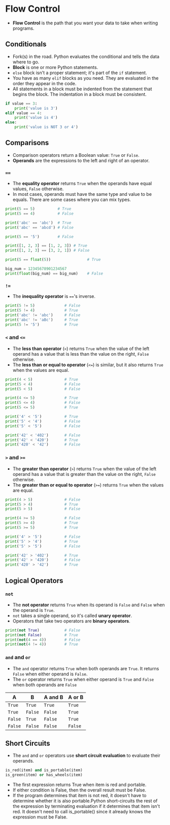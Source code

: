 # Flow Control

- **Flow Control** is the path that you want your data to take when writing programs.

## Conditionals

- Fork(s) in the road. Python evaluates the conditional and tells the data where to go.
- **Block** is one or more Python statements.
- `else` block isn't a proper statement; it's part of the `if` statement.
- You have as many `elif` blocks as you need. They are evaluated in the order they appear in the code.
- All statements in a block must be indented from the statement that begins the block. The indentation in a block must be consistent.

```python
if value == 3:
    print('value is 3')
elif value == 4:
    print('value is 4')
else:
    print('value is NOT 3 or 4')
```

## Comparisons

- Comparison operators return a Boolean value: `True` or `False`.
- **Operands** are the expressions to the left and right of an operator.

### `==`

- The **equality operator** returns `True` when the operands have equal values, `False` otherwise.
- In most cases, operands must have the same type and value to be equals. There are some cases where you can mix types.

```python
print(5 == 5)          # True
print(5 == 4)          # False

print('abc' == 'abc')  # True
print('abc' == 'abcd') # False

print(5 == '5')        # False

print([1, 2, 3] == [1, 2, 3]) # True
print([1, 2, 3] == [3, 2, 1]) # False

print(5 == float(5))                # True

big_num = 12345678901234567
print(float(big_num) == big_num)    # False
```

### `!=`

- The **inequality operator** is `==`'s inverse. 

```python
print(5 != 5)             # False
print(5 != 4)             # True
print('abc' != 'abc')     # False
print('abc' != 'aBc')     # True
print(5 != '5')           # True
```

### `<` and `<=`

- The **less than operator** (`<`) returns `True` when the value of the left operand has a value that is less than the value on the right, `False` otherwise.
- The **less than or equal to operator** (`<=`) is similar, but it also returns `True` when the values are equal.

```python
print(4 < 5)              # True
print(5 < 4)              # False
print(5 < 5)              # False

print(4 <= 5)             # True
print(5 <= 4)             # False
print(5 <= 5)             # True

print('4' < '5')          # True
print('5' < '4')          # False
print('5' < '5')          # False

print('42' < '402')       # False
print('42' < '420')       # True
print('420' < '42')       # False
```

### `>` and `>=`

- The **greater than operator** (`>`) returns `True` when the value of the left operand has a value that is greater than the value on the right, `False` otherwise.
- The **greater than or equal to operator** (`>=`) returns `True` when the values are equal. 

```python
print(4 > 5)              # False
print(5 > 4)              # True
print(5 > 5)              # False

print(4 >= 5)             # False
print(5 >= 4)             # True
print(5 >= 5)             # True

print('4' > '5')          # False
print('5' > '4')          # True
print('5' > '5')          # False

print('42' > '402')       # True
print('42' > '420')       # False
print('420' > '42')       # True
```

## Logical Operators

### `not`

- The **not operator** returns `True` when its operand is `False` and `False` when the operand is `True`.
- `not` takes a single operand, so it's called **unary operator**.
- Operators that take two operators are **binary operators**.

```python
print(not True)           # False
print(not False)          # True
print(not(4 == 4))        # False
print(not(4 != 4))        # True
```

### `and` and `or`

- The `and` operator returns `True` when both operands are `True`. It returns `False` when either operand is `False`.
- The `or` operator returns `True` when either operand is `True` and `False` when both operands are `False`

| **A**     |   **B**   |   **A and B** |   **A or B**  |
|-----------|-----------|---------------|---------------|
|   `True`  |   `True`  |   `True`      |   `True`      |
|   `True`  |   `False` |   `False`     |   `True`      |
|   `False` |   `True`  |   `False`     |   `True`      |
|   `False` |   `False` |   `False`     |   `False`     |

## Short Circuits

- The `and` and `or` operators use **short circuit evaluation** to evaluate their operands.

```python
is_red(item) and is_portable(item)
is_green(item) or has_wheels(item)
```

- The first expression returns True when item is red and portable.
- If either condition is False, then the overall result must be False.
- If the program determines that item is not red, it doesn't have to determine whether it is also portable.Python short-circuits the rest of the expression by terminating evaluation if it determines that item isn't red. It doesn't need to call is_portable() since it already knows the expression must be False.

